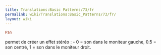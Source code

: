 ```yaml
---
title: Translations:Basic Patterns/73/fr
permalink: wiki/Translations:Basic_Patterns/73/fr/
layout: wiki
---
```


``` Haskell
Pan
```

permet de créer un effet stéréo : - 0 = son dans le moniteur gauche, 0.5
= son centré, 1 = son dans le moniteur droit.

